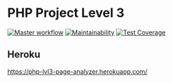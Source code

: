 # PHP Project Level 3

[![Master workflow](https://github.com/AlexeyShobanov/php-project-lvl3/workflows/Master%20workflow/badge.svg)](https://github.com/AlexeyShobanov/php-project-lvl3/actions)
[![Maintainability](https://api.codeclimate.com/v1/badges/26d29073652d3992b201/maintainability)](https://codeclimate.com/github/AlexeyShobanov/php-project-lvl3/maintainability)
[![Test Coverage](https://api.codeclimate.com/v1/badges/26d29073652d3992b201/test_coverage)](https://codeclimate.com/github/AlexeyShobanov/php-project-lvl3/test_coverage)

## Heroku  
  
https://php-lvl3-page-analyzer.herokuapp.com/